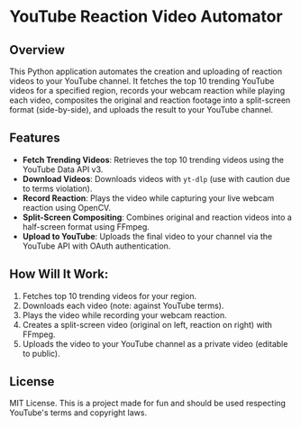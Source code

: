 # YouTube Reaction Video Automator

## Overview
This Python application automates the creation and uploading of reaction videos to your YouTube channel. It fetches the top 10 trending YouTube videos for a specified region, records your webcam reaction while playing each video, composites the original and reaction footage into a split-screen format (side-by-side), and uploads the result to your YouTube channel.

## Features
- **Fetch Trending Videos**: Retrieves the top 10 trending videos using the YouTube Data API v3.
- **Download Videos**: Downloads videos with `yt-dlp` (use with caution due to terms violation).
- **Record Reaction**: Plays the video while capturing your live webcam reaction using OpenCV.
- **Split-Screen Compositing**: Combines original and reaction videos into a half-screen format using FFmpeg.
- **Upload to YouTube**: Uploads the final video to your channel via the YouTube API with OAuth authentication.

## How Will It Work:
1. Fetches top 10 trending videos for your region.
2. Downloads each video (note: against YouTube terms).
3. Plays the video while recording your webcam reaction.
4. Creates a split-screen video (original on left, reaction on right) with FFmpeg.
5. Uploads the video to your YouTube channel as a private video (editable to public).

## License
MIT License. This is a project made for fun and should be used respecting YouTube's terms and copyright laws.
```
